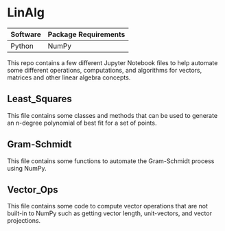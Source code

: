 # LinAlg

| Software  | Package Requirements |
| ------------- | ------------- |
| Python  | NumPy|

This repo contains a few different Jupyter Notebook files to help automate some different operations, computations, and algorithms for vectors, matrices and other linear algebra concepts.

## Least_Squares

This file contains some classes and methods that can be used to generate an n-degree polynomial of best fit for a set of points.

## Gram-Schmidt

This file contains some functions to automate the Gram-Schmidt process using NumPy.

## Vector_Ops

This file contains some code to compute vector operations that are not built-in to NumPy such as getting vector length, unit-vectors, and vector projections.
